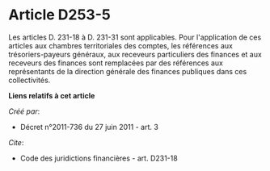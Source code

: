 # Article D253-5

Les articles D. 231-18 à D. 231-31 sont applicables. Pour l'application de ces articles aux chambres territoriales des
comptes, les références aux trésoriers-payeurs généraux, aux receveurs particuliers des finances et aux receveurs des
finances sont remplacées par des références aux représentants de la direction générale des finances publiques dans ces
collectivités.

**Liens relatifs à cet article**

_Créé par_:

  - Décret n°2011-736 du 27 juin 2011 - art. 3

_Cite_:

  - Code des juridictions financières - art. D231-18
